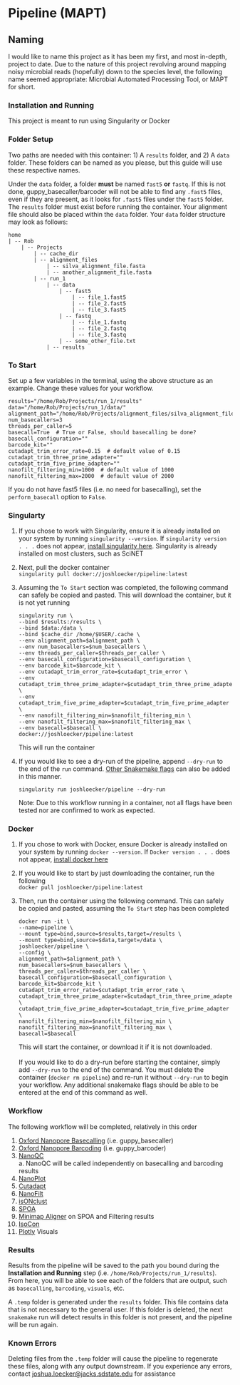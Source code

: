 # Pipeline (MAPT)

## Naming
I would like to name this project as it has been my first, and most in-depth, project to date. 
Due to the nature of this project revolving around mapping noisy microbial reads (hopefully) down to the species level, 
the following name seemed appropriate: Microbial Automated Processing Tool, or MAPT for short.

### Installation and Running
This project is meant to run using Singularity or Docker
### Folder Setup
Two paths are needed with this container: 1) A `results` folder, and 2) A `data` folder. These folders can be named as you please, but this guide will use these respective names.  

Under the `data` folder, a folder **must** be named `fast5` **or** `fastq`. If this is not done, guppy_basecaller/barcoder will not be able to find any 
`.fast5` files, even if they are present, as it looks for `.fast5` files under the `fast5` folder.
The `results` folder must exist before running the container. Your alignment file should also be placed within the `data` folder.
Your `data` folder structure may look as follows:
```
home
| -- Rob
    | -- Projects
        | -- cache_dir
        | -- alignment_files
            | -- silva_alignment_file.fasta
            | -- another_alignment_file.fasta
        | -- run_1
            | -- data
                | -- fast5
                    | -- file_1.fast5
                    | -- file_2.fast5
                    | -- file_3.fast5
                | -- fastq
                    | -- file_1.fastq
                    | -- file_2.fastq
                    | -- file_3.fastq
                | -- some_other_file.txt
            | -- results
```

### To Start
Set up a few variables in the terminal, using the above structure as an example. 
Change these values for your workflow.

    results="/home/Rob/Projects/run_1/results"
    data="/home/Rob/Projects/run_1/data/"
    alignment_path="/home/Rob/Projects/alignment_files/silva_alignment_file.fasta"
    num_basecallers=3
    threads_per_caller=5
    basecall=True  # True or False, should basecalling be done?
    basecall_configuration=""
    barcode_kit=""
    cutadapt_trim_error_rate=0.15  # default value of 0.15
    cutadapt_trim_three_prime_adapter=""
    cutadapt_trim_five_prime_adapter=""
    nanofilt_filtering_min=1000  # default value of 1000
    nanofilt_filtering_max=2000  # default value of 2000
    

   If you do not have fast5 files (i.e. no need for basecalling), set the `perform_basecall` option to `False`.
  
   
### Singularty
1. If you chose to work with Singularity, ensure it is already installed on your system by running `singularity --version`. 
   If `singularity version . . .` does not appear, [install singularity here](https://singularity.lbl.gov/install-linux). 
   Singularity is already installed on most clusters, such as SciNET

2. Next, pull the docker container  
    `singularity pull docker://joshloecker/pipeline:latest`

4. Assuming the `To Start` section was completed, the following command
can safely be copied and pasted. This will download the container, but it is
not yet running
    ```
    singularity run \
    --bind $results:/results \
    --bind $data:/data \
    --bind $cache_dir /home/$USER/.cache \
    --env alignment_path=$alignment_path \
    --env num_basecallers=$num_basecallers \
    --env threads_per_caller=$threads_per_caller \
    --env basecall_configuration=$basecall_configuration \
    --env barcode_kit=$barcode_kit \
    --env cutadapt_trim_error_rate=$cutadapt_trim_error \
    --env cutadapt_trim_three_prime_adapter=$cutadapt_trim_three_prime_adapter \
    --env cutadapt_trim_five_prime_adapter=$cutadapt_trim_five_prime_adapter \
    --env nanofilt_filtering_min=$nanofilt_filtering_min \
    --env nanofilt_filtering_max=$nanofilt_filtering_max \
    --env basecall=$basecall \
    docker://joshloecker/pipeline:latest
	```
   
    This will run the container

4. If you would like to see a dry-run of the pipeline, append `--dry-run`
to the end of the `run` command. [Other Snakemake flags](https://snakemake.readthedocs.io/en/stable/executing/cli.html)
can also be added in this manner.  
   ```
   singularity run joshloecker/pipeline --dry-run
   ```
    Note: Due to this workflow running in a container, not all flags have been tested
    nor are confirmed to work as expected.  
   
   
### Docker
1. If you chose to work with Docker, ensure Docker is already installed on your 
system by running `docker --version`. If `Docker version . . .` does not appear,
[install docker here](https://docs.docker.com/get-docker/)  

2. If you would like to start by just downloading the container, run the following  
    ```docker pull joshloecker/pipeline:latest```

2. Then, run the container using the following command. This can safely be copied
and pasted, assuming the `To Start` step has been completed
    ```
    docker run -it \
    --name=pipeline \
    --mount type=bind,source=$results,target=/results \
    --mount type=bind,source=$data,target=/data \
    joshloecker/pipeline \
    --config \
    alignment_path=$alignment_path \
    num_basecallers=$num_basecallers \
    threads_per_caller=$threads_per_caller \
    basecall_configuration=$basecall_configuration \
    barcode_kit=$barcode_kit \
    cutadapt_trim_error_rate=$cutadapt_trim_error_rate \
    cutadapt_trim_three_prime_adapter=$cutadapt_trim_three_prime_adapter \
    cutadapt_trim_five_prime_adapter=$cutadapt_trim_five_prime_adapter \
    nanofilt_filtering_min=$nanofilt_filtering_min \
    nanofilt_filtering_max=$nanofilt_filtering_max \
    basecall=$basecall
    ```
    This will start the container, or download it if it is not downloaded.
    <br><br>
    If you would like to do a dry-run before starting the container, simply add `--dry-run` to the end of the command.
    You must delete the container (`docker rm pipeline`) and re-run it without `--dry-run` to begin your workflow.
    Any additional snakemake flags should be able to be entered at the end of 
    this command as well.

### Workflow
The following workflow will be completed, relatively in this order
1. [Oxford Nanopore Basecalling](https://community.nanoporetech.com/protocols/Guppy-protocol/v/gpb_2003_v1_revt_14dec2018) (i.e. guppy_basecaller)
2. [Oxford Nanopore Barcoding](https://community.nanoporetech.com/protocols/Guppy-protocol/v/gpb_2003_v1_revt_14dec2018) (i.e. guppy_barcoder)
3. [NanoQC](https://github.com/wdecoster/nanoQC)  
    a. NanoQC will be called independently on basecalling and barcoding results
4. [NanoPlot](https://www.google.com/url?sa=t&rct=j&q=&esrc=s&source=web&cd=&cad=rja&uact=8&ved=2ahUKEwiz89ql2cHsAhUjAp0JHUVoCFAQFjAAegQIARAC&url=https%3A%2F%2Fgithub.com%2Fwdecoster%2FNanoPlot&usg=AOvVaw00LEGNovoQzjS5KCUxwD0v)
5. [Cutadapt](https://cutadapt.readthedocs.io/en/stable/)
6. [NanoFilt](https://www.google.com/url?sa=t&rct=j&q=&esrc=s&source=web&cd=&cad=rja&uact=8&ved=2ahUKEwigp9S92cHsAhWSLc0KHYp8C-oQFjAAegQIBBAC&url=https%3A%2F%2Fgithub.com%2Fwdecoster%2Fnanofilt&usg=AOvVaw20npdGb-VRvmFH1SY6-P6C)
7. [isONclust](https://github.com/ksahlin/isONclust)
8. [SPOA](https://github.com/rvaser/spoa)
9. [Minimap Aligner](https://www.google.com/url?sa=t&rct=j&q=&esrc=s&source=web&cd=&cad=rja&uact=8&ved=2ahUKEwjUtqXD2cHsAhVCGM0KHYsKAqcQFjAAegQIARAC&url=https%3A%2F%2Fgithub.com%2Flh3%2Fminimap2&usg=AOvVaw3UvK2vgr0fj_4GS68K8V26) on SPOA and Filtering results
10. [IsoCon](https://github.com/ksahlin/IsoCon)
11. [Plotly](https://pypi.org/project/plotly/) Visuals

### Results
Results from the pipeline will be saved to the path you bound during the **Installation and Running** step (i.e. `/home/Rob/Projects/run_1/results`). 
From here, you will be able to see each of the folders that are output, such as `basecalling`, `barcoding`, `visuals`, etc.

A `.temp` folder is generated under the `results` folder. This file contains data that is not necessary to the general user.
If this folder is deleted, the next `snakemake` run will detect results in this folder is not present, and the pipeline will be run again.

### Known Errors
Deleting files from the `.temp` folder will cause the pipeline to regenerate these files, along with any output downstream.
If you experience any errors, contact [joshua.loecker@jacks.sdstate.edu](mailto:joshua.loecker@jacks.sdstate.edu) for assistance

<!--stackedit_data:
eyJoaXN0b3J5IjpbOTIyMDg4NzE1XX0=
-->
